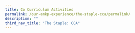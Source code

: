 ```yaml
---
title: Co Curriculum Activities
permalink: /our-amkp-experience/the-staple-cca/permalink/
description: ""
third_nav_title: "The Staple: CCA"
---
```

